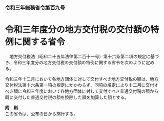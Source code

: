 ### 令和三年総務省令第百九号  
# 令和三年度分の地方交付税の交付額の特例に関する省令  
　地方交付税法（昭和二十五年法律第二百十一号）第十六条第二項の規定に基づき、令和三年度分の地方交付税の交付額の特例に関する省令を次のように定める。  
  
令和三年十二月において各地方団体に対して交付すべき地方交付税の額は、地方交付税法第十六条第一項の規定にかかわらず、同項の規定により十二月に交付すべき額に令和三年度において各地方団体に対して交付すべき普通交付税の額から既に交付した普通交付税の額を控除した額を加算した額とする。  
  
**附　則**  
この省令は、公布の日から施行する。  
  
